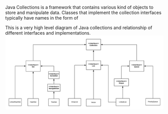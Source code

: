 Java Collections is a framework that contains various kind of objects to store and manipulate data. 
Classes that implement the collection interfaces typically have names in the form of <Implementation-style><Interface>

This is a very high level diagram of Java collections and relationship of different interfaces and implementations. 
![java collections tree](https://github.com/miss-invincible/java_ds_collections/blob/master/java_collections.jpeg?raw=true)
